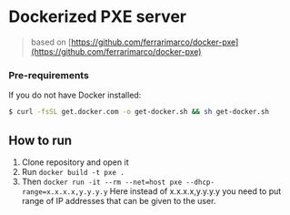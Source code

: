 # Dockerized PXE server

> based on [https://github.com/ferrarimarco/docker-pxe](https://github.com/ferrarimarco/docker-pxe)

### Pre-requirements
If you do not have Docker installed:
```bash
$ curl -fsSL get.docker.com -o get-docker.sh && sh get-docker.sh
```

## How to run
1. Clone repository and open it
2. Run ```docker build -t pxe .```
3. Then ```docker run -it --rm --net=host pxe --dhcp-range=x.x.x.x,y.y.y.y``` Here instead of x.x.x.x,y.y.y.y you need to put range of IP addresses that can be given to the user.
